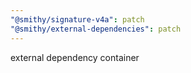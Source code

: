 ```yaml
---
"@smithy/signature-v4a": patch
"@smithy/external-dependencies": patch
---
```


external dependency container
